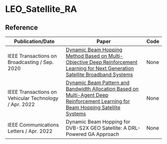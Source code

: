 # LEO_Satellite_RA

## Reference
| Publication/Date | Paper | Code |
| ------ | --------------------- | ----- |
| IEEE Transactions on Broadcasting / Sep. 2020 | [Dynamic Beam Hopping Method Based on Multi-Objective Deep Reinforcement Learning for Next Generation Satellite Broadband Systems](https://ieeexplore.ieee.org/document/8957062/) | None |
| IEEE Transactions on Vehicular Technology / Apr. 2022 | [Dynamic Beam Pattern and Bandwidth Allocation Based on Multi-Agent Deep Reinforcement Learning for Beam Hopping Satellite Systems](https://ieeexplore.ieee.org/document/9693289) | None |
| IEEE Communications Letters / Apr. 2022 | Dynamic Beam Hopping for DVB-S2X GEO Satellite: A DRL-Powered GA Approach | None |
